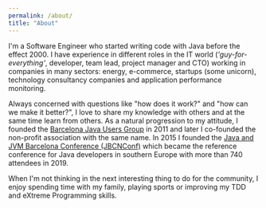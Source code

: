 ```yaml
---
permalink: /about/
title: "About"
---
```


I'm a Software Engineer who started writing code with Java before the effect 2000. I have experience in different roles in the IT world (_'guy-for-everything'_, developer, team lead, project manager and CTO) working in companies in many sectors: energy, e-commerce, startups (some unicorn), technology consultancy companies and application performance monitoring.

Always concerned with questions like "how does it work?" and "how can we make it better?", I love to share my knowledge with others and at the same time learn from others. As a natural progression to my attitude, I founded the [Barcelona Java Users Group](https://www.barcelonajug.org) in 2011 and later I co-founded the non-profit association with the same name. In 2015 I founded the [Java and JVM Barcelona Conference (JBCNConf)](https://www.jbcnconf.com) which became the reference conference for Java developers in southern Europe with more than 740 attendees in 2019.

When I'm not thinking in the next interesting thing to do for the community, I enjoy spending time with my family, playing sports or improving my TDD and eXtreme Programming skills.
